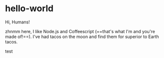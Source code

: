 # hello-world

Hi, Humans!

zhnmm here, I like Node.js and Coffeescript (==that's what I'm and you're made of!==).
I've had tacos on the moon and find them for superior to Earth tacos.

test
